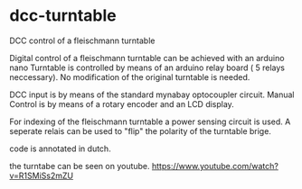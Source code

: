 

# dcc-turntable
DCC control of a fleischmann turntable

Digital control of a fleischmann turntable can be achieved with an arduino nano
Turntable is controlled by means of an arduino relay board ( 5 relays neccessary).
No modification of the original turntable is needed.

DCC input is by means of the standard mynabay optocoupler circuit.
Manual Control is by means of a rotary encoder and an LCD display.

For indexing of the fleischmann turntable a power sensing circuit is used.
A seperate relais can be used to "flip" the polarity of the turntable brige.

code is annotated in dutch.

the turntabe can be seen on youtube.
https://www.youtube.com/watch?v=R1SMiSs2mZU


